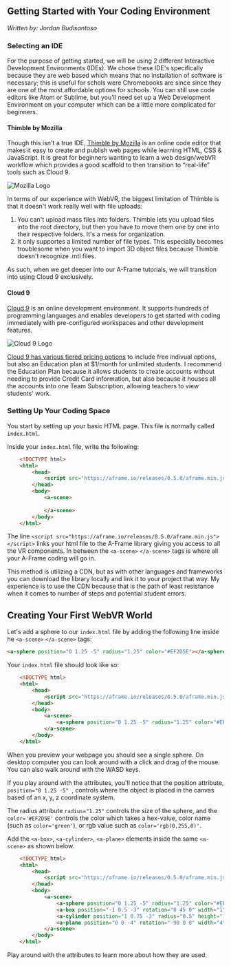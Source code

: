 ## Getting Started with Your Coding Environment
*Written by: Jordan Budisantoso*

### Selecting an IDE
For the purpose of getting started, we will be using 2 different Interactive Development Environments (IDEs). We chose these IDE's specifically because they are web based which means that no installation of software is necessary; this is useful for schols were Chromebooks are since since they are one of the most affordable options for schools. You can still use code editors like Atom or Sublime, but you'll need set up a Web Development Environment on your computer which can be a little more complicated for beginners.

#### Thimble by Mozilla
Though this isn't a true IDE, [Thimble by Mozilla](https://thimble.mozilla.org) is an online code editor that makes it easy to create and publish web pages while learning HTML, CSS & JavaScript. It is great for beginners wanting to learn a web design/webVR workflow which provides a good scaffold to then transition to “real-life” tools such as Cloud 9.

![Mozilla Logo](https://pbs.twimg.com/media/CP8Qhl3XAAA1uRH.png)

In terms of our experience with WebVR, the biggest limitation of Thimble is that it doesn't work really well with file uploads:

1. You can't upload mass files into folders. Thimble lets you upload files into the root directory, but then you have to move them one by one into their respective folders. It's a mess for organization.
2. It only supportes a limited number of file types. This especially becomes troublesome when you want to import 3D object files because Thimble doesn't recognize .mtl files.

As such, when we get deeper into our A-Frame tutorials, we will transition into using Cloud 9 exclusively.

#### Cloud 9
[Cloud 9](https://c9.io) is an online development environment. It supports hundreds of programming languages and enables developers to get started with coding immediately with pre-configured workspaces and other development features. 

![Cloud 9 Logo](http://nethusiastic.com/wp-content/uploads/2013/12/c9.jpg)

[Cloud 9 has various tiered pricing options](https://c9.io/pricing) to include free indivual options, but also an Education plan at $1/month for unlimited students. I recommend the Education Plan because it allows students to create accounts without needing to provide Credit Card information, but also because it houses all the accounts into one Team Subscription, allowing teachers to view students' work.

### Setting Up Your Coding Space
You start by setting up your basic HTML page. This file is normally called `index.html`.

Inside your `index.html` file, write the following:

```html
	<!DOCTYPE html>
	<html>
		<head>
			<script src="https://aframe.io/releases/0.5.0/aframe.min.js"></script>
		</head>
		<body>
			<a-scene>
			
			</a-scene>
		</body>
	</html>
```

The line `<script src="https://aframe.io/releases/0.5.0/aframe.min.js"></script>` links your html file to the A-Frame library giving you access to all the VR components. In between the `<a-scene>` `</a-scene>` tags is where all your A-Frame coding will go in.

This method is utilizing a CDN, but as with other languages and frameworks you can download the library locally and link it to your project that way. My experience is to use the CDN because that is the path of least resistance when it comes to number of steps and potential student errors.

## Creating Your First WebVR World

Let's add a sphere to our `index.html` file by adding the following line inside he `<a-scene>` `</a-scene>` tags:

```html
<a-sphere position="0 1.25 -5" radius="1.25" color="#EF2D5E"></a-sphere>
```

Your `index.html` file should look like so:

```html
	<!DOCTYPE html>
	<html>
		<head>
			<script src="https://aframe.io/releases/0.5.0/aframe.min.js"></script>
		</head>
		<body>
			<a-scene>
				<a-sphere position="0 1.25 -5" radius="1.25" color="#EF2D5E"></a-sphere>
			</a-scene>
		</body>
	</html>
```

When you preview your webpage you should see a single sphere. On desktop computer you can look around with a click and drag of the mouse. You can also walk around with the WASD keys. 

If you play around with the attributes, you'll notice that the position attribute, `position="0 1.25 -5" `, controls where the object is placed in the canvas based of an x, y, z coordinate system.

The radius attribute `radius="1.25"` controls the size of the sphere, and the `color='#EF2D5E'` controls the color which takes a hex-value, color name (such as `color='green'`), or rgb value such as `color='rgb(0,255,0)'`. 

Add the `<a-box>`, `<a-cylinder>`, `<a-plane>` elements inside the same `<a-scene>` as shown below. 


```html
	<!DOCTYPE html>
	<html>
		<head>
			<script src="https://aframe.io/releases/0.5.0/aframe.min.js"></script>
		</head>
		<body>
			<a-scene>
				<a-sphere position="0 1.25 -5" radius="1.25" color="#EF2D5E"></a-sphere>
				<a-box position="-1 0.5 -3" rotation="0 45 0" width="1" height="1" depth="1" color="#4CC3D9"></a-box>
				<a-cylinder position="1 0.75 -3" radius="0.5" height="1.5" color="#FFC65D"></a-cylinder>
				<a-plane position="0 0 -4" rotation="-90 0 0" width="4" height="4" color="#7BC8A4"></a-plane>
			</a-scene>
		</body>
	</html>
```

Play around with the attributes to learn more about how they are used. 

